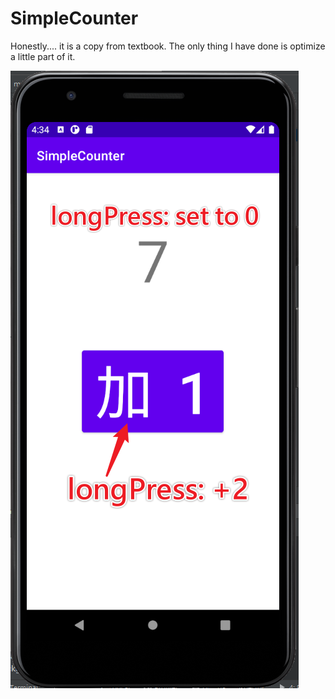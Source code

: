 # SimpleCounter
Honestly.... it is a copy from textbook. The only thing I have done is optimize a little part of it.

![Image](https://github.com/LaZoark/SimpleCounter/blob/main/UI.png)
